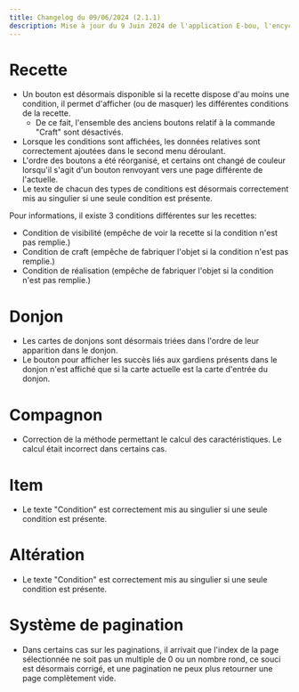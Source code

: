```yaml
---
title: Changelog du 09/06/2024 (2.1.1)
description: Mise à jour du 9 Juin 2024 de l'application E-bou, l'encyclopédie DOFUS la plus complète sur Discord.
---
```

# Recette
- Un bouton est désormais disponible si la recette dispose d'au moins une condition, il permet d'afficher (ou de masquer) les différentes conditions de la recette.
  - De ce fait, l'ensemble des anciens boutons relatif à la commande "Craft" sont désactivés.
- Lorsque les conditions sont affichées, les données relatives sont correctement ajoutées dans le second menu déroulant.
- L'ordre des boutons a été réorganisé, et certains ont changé de couleur lorsqu'il s'agit d'un bouton renvoyant vers une page différente de l'actuelle.
- Le texte de chacun des types de conditions est désormais correctement mis au singulier si une seule condition est présente.

Pour informations, il existe 3 conditions différentes sur les recettes: 
  - Condition de visibilité (empêche de voir la recette si la condition n'est pas remplie.)
  - Condition de craft (empêche de fabriquer l'objet si la condition n'est pas remplie.)
  - Condition de réalisation (empêche de fabriquer l'objet si la condition n'est pas remplie.)
# Donjon
- Les cartes de donjons sont désormais triées dans l'ordre de leur apparition dans le donjon.
- Le bouton pour afficher les succès liés aux gardiens présents dans le donjon n'est affiché que si la carte actuelle est la carte d'entrée du donjon.
# Compagnon
- Correction de la méthode permettant le calcul des caractéristiques. Le calcul était incorrect dans certains cas.
# Item
- Le texte "Condition" est correctement mis au singulier si une seule condition est présente.
# Altération
- Le texte "Condition" est correctement mis au singulier si une seule condition est présente.
# Système de pagination
- Dans certains cas sur les paginations, il arrivait que l'index de la page sélectionnée ne soit pas un multiple de 0 ou un nombre rond, ce souci est désormais corrigé, et une pagination ne peux plus retourner une page complètement vide.
